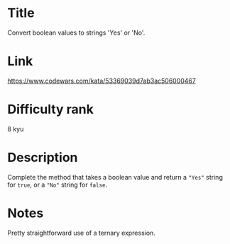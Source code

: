 # Title

Convert boolean values to strings 'Yes' or 'No'.

# Link

https://www.codewars.com/kata/53369039d7ab3ac506000467

# Difficulty rank

8 kyu

# Description

Complete the method that takes a boolean value and return a `"Yes"` string for `true`, or a `"No"` string for `false`.

# Notes

Pretty straightforward use of a ternary expression.
